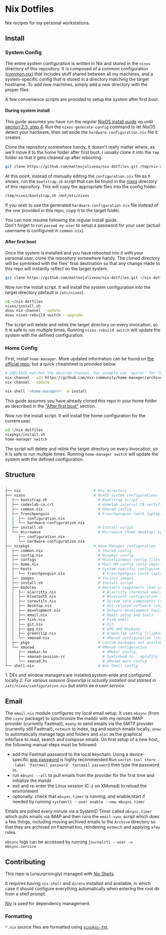 # Nix Dotfiles

Nix recipes for my personal workstations.

## Install 

### System Config

The entire system configuration is written in Nix and stored in the `nixos` directory of this repository. It is composed of a common configuration ([common.nix](./nixos/common.nix)) that includes stuff shared between all my machines, and a system-specific config that is stored in a directory matching the target hostname. To add new machines, simply add a new directory with the proper files.

A few convenience scripts are provided to setup the system after first boot.

#### During system install

This guide assumes you have run the regular [NixOS install guide] up until [section 2.3, step 4]. Run the `nixos-generate-config` command to let NixOS detect your hardware, then set aside the `hardware-configuration.nix` file it creates. 

Clone the repository somewhere handy. It doesn't really matter where, as we'll move it to the home folder after first boot. I usually clone it into the `tmp` folder so that it gets cleaned up after rebooting.

```bash
git clone https://github.com/matteojoliveau/nix-dotfiles.git /tmp/nix-dotfiles
```


At this point, instead of manually editing the `configuration.nix` file as it shows, run the `bootstrap.sh` script that can be found in the [nixos](./nixos/bootstrap.sh) directory of this repository. This will copy the appropriate files into the config folder.

```bash
/tmp/nixos/bootstrap.sh /mnt/etc/nixos
```

If you wish to use the generated `hardware-configuration.nix` file instead of the one provided in this repo, copy it to the target folder.

You can now resume following the regular install guide.  
Don't forget to run `passwd my-user` to setup a password for your user (actual username is configured in `common.nix`).

#### After first boot

Once the system is installed and you have rebooted into it with your personal user, clone the repository somewhere handy. The cloned directory will be symlinked with the files' final destination so that any change made to this repo will instantly reflect on the target system.

```bash
git clone https://github.com/matteojoliveau/nix-dotfiles.git ~/nix-dotfiles
```

Now run the install script. It will install the system configuration into the target directory (default is `/etc/nixos`).

```bash
cd ~/nix-dotfiles
nixos/install.sh
doas nix-channel --update
doas nixos-rebuild switch --upgrade
```

The script will delete and relink the target directory on every invocation, so it is safe to run multiple times.
Running `nixos-rebuild switch` will update the system with the defined configuration.


### Home Config

First, install `home-manager`. More updated information can be found on [the official repo](https://github.com/nix-community/home-manager/#installation), but a quick cheatsheet is provided below.

```bash
# $RELEASE matches the desired channel. For example use `master` for the main branch or `release-21.05` for the stable release.
nix-channel --add https://github.com/nix-community/home-manager/archive/$RELEASE.tar.gz home-manager
nix-channel --update

nix-shell '<home-manager>' -A install
```

This guide assumes you have already cloned this repo in your home folder as described in the ["After first boot"](#after-first-boot) section.

Now run the install script. It will install the home configuration for the current user.

```bash
cd ~/nix-dotfiles
nixpkgs/install.sh
home-manager switch
```

The script will delete and relink the target directory on every invocation, so it is safe to run multiple times.
Running `home-manager switch` will update the system with the defined configuration.

## Structure

```bash
.
├── nix                                 # Niv directory
├── nixos                               # NixOS system configurations
│  ├── bootstrap.sh                       # Bootstrap script
│  ├── codexlab-ca.crt                    # Homelab internal CA certificate
│  ├── common.nix                         # Shared config
│  ├── frenchpenguin                      # Frenchpenguin (work laptop) specific configs
│  |  ├── configuration.nix
│  |  └── hardware-configuration.nix
│  ├── install.sh                         # Install script
│  └── microwave                          # Microwave (home desktop) specific configs
│     ├── configuration.nix
│     └── hardware-configuration.nix
├── nixpkgs                             # Home-Manager configuration
│  ├── common.nix                         # Shared config
│  ├── config.nix                         # Nixpkgs config
│  ├── configs                            # Miscellaneous config files
│  ├── home.nix                           # Main HM config (only imports common.nix and ${hostname}.nix)
│  ├── hosts                              # System-specific configurations
│  │  └── frenchpenguin.nix                 # Frenchpenguin (work laptop) specific configs
│  ├── images                             # Various images
│  ├── install.sh                         # Install script
│  ├── modules                            # Reusable components that install and configure various aspects of the system
│  │  ├── alacritty.nix                     # Alacritty (terminal emulator)
│  │  ├── bluetooth.nix                     # Bluetooth configuration (for hosts that support it)
│  │  ├── coreutils.nix                     # System core components (vim, exa, environment variables, etc)
│  │  ├── desktop.nix                       # GUI-related software (chats, email, Steam, file explorer, GTK theme, etc) [1]
│  │  ├── development.nix                   # Sofware development tools (editors, compilers, language runtimes, etc)
│  │  ├── email.nix                         # Email setup and tools
│  │  ├── fish.nix                          # Fish shell
│  │  ├── git.nix                           # Git
│  │  ├── gpg.nix                           # GPG and Keybase
│  │  ├── greenclip.nix                     # Greenclip config (clipboard manager [2])
│  │  └── xmonad.nix                        # XMonad configuration (includes DE-less tools like Rofi, Picom, Dunst, etc)
│  ├── pkgs                               # Custom packages not available on nixpkgs
│  └── xmonad                             # XMonad configuration
│     ├── xmobar.hs                         # XMobar config
│     ├── xmonad-session-rc                 # Symlinked to `.xprofile` for starting up services and preparing the graphical environment
│     └── xmonad.hs                         # XMonad main config
└── shell.nix                             # Nix Shell config
```

1: DEs and window managers are installed system-wide and configured locally
2: *For various reasons Greenclip is actually installed and started in `/etc/nixos/configuration.nix` but starts as a user service.*

## Email

The `email.nix` module configures my local email setup. It uses `mbsync` (from the `isync` package) to synchronize the maildir with my remote IMAP provider (currently Fastmail), 
`msmtp` to send emails via the SMTP provider (currently still Fastmail), `notmuch` to index, tag and search emails locally, `anew` to automatically manage tags and folders
and `alot` as the graphical interface to read, search and compose emails. On first setup of a new host, the following manual steps must be followed:

- add the Fastmail password to the local keychain. Using a device-specific [app password](https://www.fastmail.help/hc/en-us/articles/360058752854-App-passwords) is highly recommended
  Run `secret-tool store --label 'Fastmail password' fastmail password` then type the password in.
- run `mbsync --all` to pull emails from the provider for the first time and initialize the maildir
- exit and re-enter the Linux session (C-z on XMonad) to reload the environment
- optionally: check that `mbsync.timer` is running, and enable/start if needed by running `systemctl --user enable --now mbsync.timer`

Emails are polled every minute via a SystemD Timer called `mbsync.timer` which pulls emails via IMAP and then runs the `email-sync` script which does a few things, 
including moving archived emails to the `Archive` directory so that they are archived on Fastmail too, reindexing `notmuch` and applying `afew` rules.

`mbsync` logs can be accessed by running `journalctl --user -u mbsync.service`

## Contributing

This repo is (unsurprisingly) managed with [Nix Shells].

It requires having `nix-shell` and `direnv` installed and available, in which case it should configure everything 
automatically when entering the root dir from a shell prompt.

[Niv] is used for dependency management.

### Formatting

`*.nix` source files are formatted using [`nixpkgs-fmt`](https://github.com/nix-community/nixpkgs-fmt).

[NixOS install guide]: https://nixos.org/manual/nixos/stable/index.html#sec-installation
[section 2.3, step 4]: https://nixos.org/manual/nixos/stable/index.html#sec-installation
[Nix Shells]: https://nixos.wiki/wiki/Development_environment_with_nix-shell
[Niv]: https://github.com/nmattia/niv
